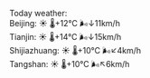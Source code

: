 Today weather:  
Beijing: ☀️   🌡️+12°C 🌬️↓11km/h  
Tianjin: ☀️   🌡️+14°C 🌬️↓15km/h  
Shijiazhuang: ☀️   🌡️+10°C 🌬️↙4km/h  
Tangshan: ☀️   🌡️+10°C 🌬️↖6km/h  
